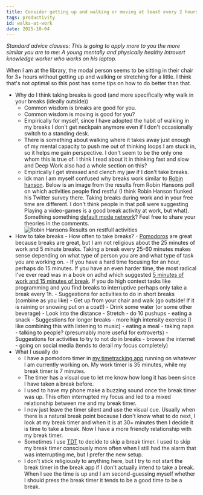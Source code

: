 ```yaml
---
title: Consider getting up and walking or moving at least every 2 hours
tags: productivity
id: walks-at-work
date: 2025-10-04
---
```

*Standard advice clauses: This is going to apply more to you the more similar you are to me: A young mentally and physically healthy introvert knowledge worker who works on his laptop.*

When I am at the library, the modal person seems to be sitting in their chair for 3+ hours without getting up and walking or stretching for a little. I think that's not optimal so this post has some tips on how to do better than that.

- Why do I think taking breaks is good (and more specifically why walk in your breaks (ideally outside))
    - Common wisdom is breaks are good for you.
    - Common wisdom is moving is good for you?
    - Empirically for myself, since I have adopted the habit of walking in my breaks I don't get neckpain anymore even if I don't occasionally switch to a standing desk.
    - There is something about walking where it takes away just enough of my mental capacity to push me out of thinking loops I am stuck in, so it helps me gain perspective. I don't seem to be the only one whom this is true of. I think I read about it in thinking fast and slow and Deep Work also had a whole section on this?
    - Empirically I get stressed and clench my jaw if I don't take breaks.
    - Idk man I am myself confused why breaks work similar to [Robin hanson](https://www.overcomingbias.com/p/why-do-we-resthtml). Below is an image from the results from Robin Hansons poll on which activities people find restful (I think Robin Hanson flunked his Twitter survey there. Taking breaks during work and in your free time are different. I don't think people in that poll were suggesting Playing a video-games is a good break activity at work, but what). Something something [default mode network](https://en.wikipedia.org/wiki/Default_mode_network)? Feel free to share your theories in the comments. 
    ![Robin Hansons Results on restfull activities](https://substackcdn.com/image/fetch/$s_!Bfq6!,f_auto,q_auto:good,fl_progressive:steep/https%3A%2F%2Fsubstack-post-media.s3.amazonaws.com%2Fpublic%2Fimages%2Ff97fb22f-9adf-40ac-ab25-b976a6c07374_1024x912.png)
- How to take breaks
        - How often to take breaks?
            - [Pomodoros](https://en.wikipedia.org/wiki/Pomodoro_Technique) are great because breaks are great, but I am not religious about the 25 minutes of work and 5 minute breaks. Taking a break every 25-60 minutes makes sense depending on what type of person you are and what type of task you are working on.
              - If you have a hard time focusing for an hour, perhaps do 15 minutes. If you have an even harder time, the most radical I've ever read was in a book on adhd which suggested [5 minutes of work and 15 minutes of break](https://www.amazon.com.au/Order-Chaos-Everyday-Staying-Organized/dp/0578578875). If you do high context tasks like programming and you find breaks to interruptive perhaps only take a break every 1h.
        - Suggestions for activities to do in short breaks (combine as you like)
          - Get up from your chair and walk (go outside! If it is raining or snowing put on a coat!)
          - Drink some water (or some other beverage)
          - Look into the distance
          - Stretch
          - do 10 pushups
          - eating a snack
        - Suggestions for longer breaks
          - more high intensity exercise (I like combining this with listening to music)
          - eating a meal
          - taking naps
          - talking to people? (presumably more useful for extroverts)
        - Suggestions for activities to try to not do in breaks
          - browse the internet
          - going on social media (tends to derail my focus completely)
- What I usually do
    - I have a pomodoro timer in [my timetracking app](https://atimelogger.pro/) running on whatever I am currently working on. My work timer is 35 minutes, while my break timer is 7 minutes.
    - The timer has a visual cue to let me know how long it has been since I have taken a break before.
    - I used to have my phone make a buzzing sound once the break timer was up. This often interrupted my focus and led to a mixed relationship between me and my break timer.
    - I now just leave the timer silent and use the visual cue. Usually when there is a natural break point because I don't know what to do next, I look at my break timer and when it is at 30+ minutes then I decide it is time to take a break. Now I have a more friendly relationship with my break timer.
    - Sometimes I use [TDT](https://www.lesswrong.com/posts/scwoBEju75C45W5n3/how-i-lost-100-pounds-using-tdt) to decide to skip a break timer. I used to skip my break timer consciously more often when I still had the alarm that was interrupting me, but I prefer the new setup.
    - I don't stick religiously to anything here, but I try to not start the break timer in the break app if I don't actually intend to take a break. When I see the time is up and I am second-guessing myself whether I should press the break timer it tends to be a good time to be a break.
